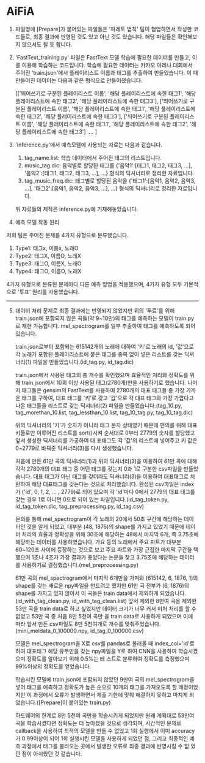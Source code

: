 # AiFiA

1. 파일명에 [Prepare]가 붙어있는 파일들은 '파레토 법칙' 팀이 협업하면서 작성한 코드들로, 최종 결과에 반영된 것도 있고 아닌 것도 있습니다. 
   해당 파일들은 확인해보지 않으셔도 될 듯 합니다.

2. 'FastText_training.py' 파일은 FastText 모델 학습에 필요한 데이터를 만들고, 이를 이용해 학습하는 코드입니다. 
   학습에 필요한 데이터는 카카오 아레나 대회에서 주어진 'train.json'에서 플레이리스트 이름과 태그를 추출하여 만들었습니다.
   이 때 만들어진 데이터는 다음과 같은 형식으로 만들어졌습니다.
   
   [['띄어쓰기로 구분된 플레이리스트 이름', '해당 플레이리스트에 속한 태그1', 
   '해당 플레이리스트에 속한 태그2', '해당 플레이리스트에 속한 태그3'],
    ['띄어쓰기로 구분된 플레이리스트 이름', '해당 플레이리스트에 속한 태그1',
    '해당 플레이리스트에 속한 태그2', '해당 플레이리스트에 속한 태그3'],
    ['띄어쓰기로 구분된 플레이리스트 이름', '해당 플레이리스트에 속한 태그1', 
    '해당 플레이리스트에 속한 태그2', '해당 플레이리스트에 속한 태그3'] .... ]

3. 'inference.py'에서 예측모델에 사용되는 자료는 다음과 같습니다. 

    1) tag_name.list: 학습 데이터에서 주어진 태그의 리스트입니다.
    2) music_tag.dic: 음악별로 할당된 태그를 {'음악1':[태그1, 태그2, 태그3, ...], 
    '음악2':[태그1, 태그2, 태그3, ...], ...} 형식의 딕셔너리로 정리한 자료입니다.
    3) tag_music_freq.dic: 태그별로 할당된 음악을 {'태그1':[음악1, 음악2, 음악3, ...],
    '태그2':[음악1, 음악2, 음악3, ...], ...} 형식의 딕셔너리로 정리한 자료입니다.
    
    위 자료들의 제작은 inference.py에 기재해놓았습니다.

4. 예측 모델 작동 원리

  저희 팀은 주어진 문제를 4가지 유형으로 분류했습니다. 
  
  1) Type1: 태그x, 이름x, 노래O
  2) Type2: 태그X, 이름O, 노래X
  3) Type3: 태그O, 이름X, 노래O
  4) Type4: 태그O, 이름O, 노래X
  
  4가지 유형으로 분류된 문제마다 다른 예측 방법을 적용했으며, 4가지 유형 모두 기본적으로 '투표' 원리를 사용했습니다.

---------------------------------------------------------------------------------------------------------------------------------------------------------------------------------

5. 데이터 처리 문제로 최종 결과에는 반영되지 않았지만 위의 '투료'를 위해 train.json에 포함되지 않은 곡들(약 9~10만)의 태그를 예측하는 모델이 train.py로 재현 가능합니다.
   mel_spectrogram를 일부 추출하여 태그를 예측하도록 되어 있습니다.
   
   train.json로부터 포함되는 615142개의 노래에 대하여 '키'로 노래의 id, '값'으로 각 노래가 포함된 플레이리스트에 붙은 태그를 중복 없이 넣은 리스트를 갖는 딕셔너리(1) 파일을 만들었습니다.(id_tag.py, id_tag.dic)
   
   train.json에서 사용된 태그의 총 개수를 확인했으며 효율적인 처리와 정확도를 위해 train.json에서 10회 이상 사용된 태그(2780개)만을 사용하기로 했습니다. 나머지 태그들은 gensim의 FastText를 사용하여 2780개의 대표 태그들 중 가장 가까운 태그를 구하여, 대표 태그를 '키'로 갖고 '값'으로 각 대표 태그와 가장 가깝다고 나온 태그들을 리스트로 갖는 딕셔너리(2) 파일을 만들었습니다.(tag_10.py, tag_morethan_10.list, tag_lessthan_10.list, tag_10_tag.py, tag_10_tag.dic)
   
   위의 딕셔너리의 '키'가 숫자가 아니라 태그 문자 상태였기 때문에 편의를 위해 대표 키들로만 이루어진 리스트를 sort()시켜 순서대로 0부터 2779의 숫자를 할당했고 앞서 생성한 딕셔너리를 가공하여 대   표태그도 각 '값'의 리스트에 넣어주고 키 값은 0~2779로 바꿔준 딕셔너리(3)를 다시 생성했습니다.
   
   처음에 만든 61만 곡의 딕셔너리(1)과 위의 딕셔너리(3)을 이용하여 61만 곡에 대해 각각 2780개의 대표 태그 중 어떤 태그를 갖는지 0과 1로 구분한 csv파일을 만들었습니다.
   대표 태그가 아닌 태그를 갖더라도 딕셔너리(3)을 이용하여 대표태그로 치환하여 해당 대표태그를 갖는다는 것으로 처리했습니다. 완성된 csv파일은 index가 ('id', 0, 1, 2, ... , 2779)로 되어 있으며 각 'id'마다 0에서 2779의 대표 태그를 갖는 경우 1로 아니면 0으로 되어 있는 파일입니다.(id_tag_token.py, id_tag_token.dic, tag_preprocessing.py, id_tag.csv)
   
   문의를 통해 mel_spectrogram이 각 노래의 20에서 50초 구간에 해당하는 데이터인 것을 알게 되었고, 대부분 (48, 1876)의 shape를 가지고 있었기 때문에 데이터 처리의 효율과 정확성을 위해 30초에 해당하는 48에서 마지막 6개, 즉 3.75초에 해당하는 데이터를 사용하였습니다. 가요 등의 노래에서 주요 파트가 대부분 60~120초 사이에 등장하는 것으로 보고 주요 파트와 가장 근접한 마지막 구간을 택   했으며 1초나 4초가 가장 결과가 좋았다는 논문을 찾고 3.75초에 해당하는 데이터를 사용하기로 결정했습니다.(mel_preprocessing.py)
   
   61만 곡의 mel_spectrogram에서 마지막 6개만을 가져와 (615142, 6, 1876, 1)의 shape를 갖는 새로운 npy파일을 만드려고 했지만 61만 곡 전부가 (6, 1876)의 shape를 가지고 있지 않아서 이 곡들은 train data에서 제외하게 되었습니다.(id_with_tag_clean.py, id_with_tag_clean.list)
   앞서 제외한 8만여 곡을 제외한 53만 곡을 train data로 하고 싶었지만 데이터 크기가 너무 커서 미처 처리를 할 수 없었고 53만 곡 중 처음 8만 5천여 곡만   을 train data로 사용하게 되었으며 이에 따라 앞서 만든 csv파일도 8만 5천여개로 개수를 맞춰주었습니다.(mini_meldata_0_100000.npy, id_tag_0_100000.csv)
   
   모델은 mel_spectrogram을 X로 csv를 pandas로 불러올 때 index_col='id'로 하여 대표태그 해당 유무만을 갖는 npy파일을 Y로 하여 CNN을 사용하여 학습시켰으며 정확도를 알아보기 위해 0.5%는 테   스트로 분류하여 정확도를 측정했으며 99%이상의 정확도를 얻었습니다.
   
   학습시킨 모델에 train.json에 포함되지 않았던 9만여 곡의 mel_spectrogram을 넣어 태그를 예측하고 정확도가 높은 순으로 10개의 태그를 가져오도록 할 예정이었지만 이 과정에서 오류가 발생하면서   제출 기한에 맞춰 해결하지 못하고 마치게 되었습니다.([Prepare]이 붙어있는 train.py)
   
   하드웨어의 한계로 8만 5천여 곡만을 학습시키게 되었지만 원래 계획대로 53만여 곡을 학습시켰다면 정확도는 더 높아졌을 것으로 생각되며, 시간적인 문제로 callback을 사용하여 최적의 모델을 만들   수 없었고 1회 실행에서 이미 accuracy가 0.99이상이 되어 1회 실행시킨 모델을 사용하게 되었던 점, 그리고 최종적인 예측 과정에서 태그를 불러오는 곳에서 발생한 오류로 최종 결과에 반영시킬 수 없   었던 점이 아쉬웠던 것 같습니다.
